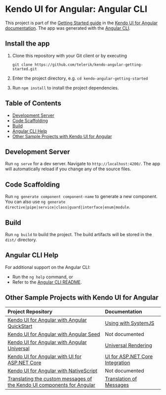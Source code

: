 # Kendo UI for Angular: Angular CLI

This project is part of the [Getting Started guide](https://www.telerik.com/kendo-angular-ui/components/getting-started/) in the [Kendo UI for Angular documentation](https://www.telerik.com/kendo-angular-ui/components/). The app was generated with the [Angular CLI](https://github.com/angular/angular-cli).

## Install the app

1. Clone this repository with your Git client or by executing

    `git clone https://github.com/telerik/kendo-angular-getting-started.git`
1. Enter the project directory, e.g. `cd kendo-angular-getting-started`
1. Run `npm install` to install the project dependencies.

## Table of Contents

* [Development Server](#development-server)
* [Code Scaffolding](#code-scaffolding)
* [Build](#build)
* [Angular CLI Help](#angular-cli-help)
* [Other Sample Projects with Kendo UI for Angular](#other-sample-projects-with-kendo-ui-for-angular)

## Development Server

Run `ng serve` for a dev server. Navigate to `http://localhost:4200/`. The app will automatically reload if you change any of the source files.

## Code Scaffolding

Run `ng generate component component-name` to generate a new component. You can also use `ng generate directive|pipe|service|class|guard|interface|enum|module`.

## Build

Run `ng build` to build the project. The build artifacts will be stored in the `dist/` directory.

## Angular CLI Help

For additional support on the Angular CLI:

* Run the `ng help` command, or
* Refer to the [Angular CLI README](https://github.com/angular/angular-cli/blob/master/README.md).

## Other Sample Projects with Kendo UI for Angular

| Project Repository | Documentation |
|:--- |:--- |
| [Kendo UI for Angular with Angular QuickStart](https://github.com/telerik/kendo-angular-quickstart) | [Using with SystemJS](http://www.telerik.com/kendo-angular-ui/components/installation/system-js/) |
| [Kendo UI for Angular with Angular Seed](https://github.com/telerik/kendo-angular-quickstart-seed) | Not documented |
| [Kendo UI for Angular with Angular Universal](https://github.com/telerik/kendo-angular-universal-demo) | [Universal Rendering](http://www.telerik.com/kendo-angular-ui/components/framework/universal/) |
| [Kendo UI for Angular with UI for ASP.NET Core](https://github.com/telerik/kendo-angular-demo-aspnetcore-data/tree/master) |[UI for ASP.NET Core Integration](https://www.telerik.com/kendo-angular-ui/components/data-query/mvc-integration/) |
| [Kendo UI for Angular with NativeScript](https://github.com/telerik/ng2-dashboard) | Not documented |
| [Translating the custom messages of the Kendo UI components for Angular](https://github.com/telerik/kendo-angular-i18n-sample) | [Translation of Messages](http://www.telerik.com/kendo-angular-ui/components/localization/messages/)|
